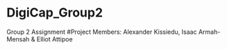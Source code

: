 # DigiCap_Group2

Group 2 Assignment
#Project Members: 
Alexander Kissiedu, 
Isaac Armah-Mensah & 
Elliot Attipoe
